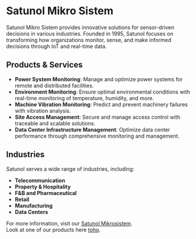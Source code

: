 # Satunol Mikro Sistem

Satunol Mikro Sistem provides innovative solutions for sensor-driven decisions in various industries. Founded in 1995, Satunol focuses on transforming how organizations monitor, sense, and make informed decisions through IoT and real-time data.

## Products & Services

- **Power System Monitoring**: Manage and optimize power systems for remote and distributed facilities.
- **Environment Monitoring**: Ensure optimal environmental conditions with real-time monitoring of temperature, humidity, and more.
- **Machine Vibration Monitoring**: Predict and prevent machinery failures with vibration analysis.
- **Site Access Management**: Secure and manage access control with traceable and scalable solutions.
- **Data Center Infrastructure Management**: Optimize data center performance through comprehensive monitoring and management.

## Industries

Satunol serves a wide range of industries, including:

- **Telecommunication**
- **Property & Hospitality**
- **F&B and Pharmaceutical**
- **Retail**
- **Manufacturing**
- **Data Centers**

For more information, visit our [Satunol Mikrosistem](https://satunol.com/).  
Look at one of our products here [toho](https://toho-gps.com/).